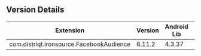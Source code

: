 ## Version Details

| Extension | Version | Android Lib | iOS Lib |
| --- | --- | --- | --- |
| com.distriqt.ironsource.FacebookAudience | 6.11.2 | 4.3.37 | 4.3.37 |
